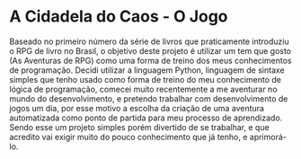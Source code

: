 # A Cidadela do Caos - O Jogo
  Baseado no primeiro número da série de livros que praticamente introduziu o RPG de livro no Brasil, o objetivo deste projeto é utilizar um tem que gosto (As Aventuras de RPG) como uma forma de treino dos meus conhecimentos de programação.
  Decidi utilizar a linguagem Python, linguagem de sintaxe simples que tenho usado como forma de treino do meu conhecimento de lógica de programação, comecei muito recentemente a me aventurar no mundo do desenvolvimento, e pretendo trabalhar com desenvolvimento de jogos um dia, por esse motivo a escolha da criação de uma aventura automatizada como ponto de partida para meu processo de aprendizado. Sendo esse um projeto simples porém divertido de se trabalhar, e que acredito vai exigir muito do pouco conhecimento que já tenho, e aprimorá-lo.
